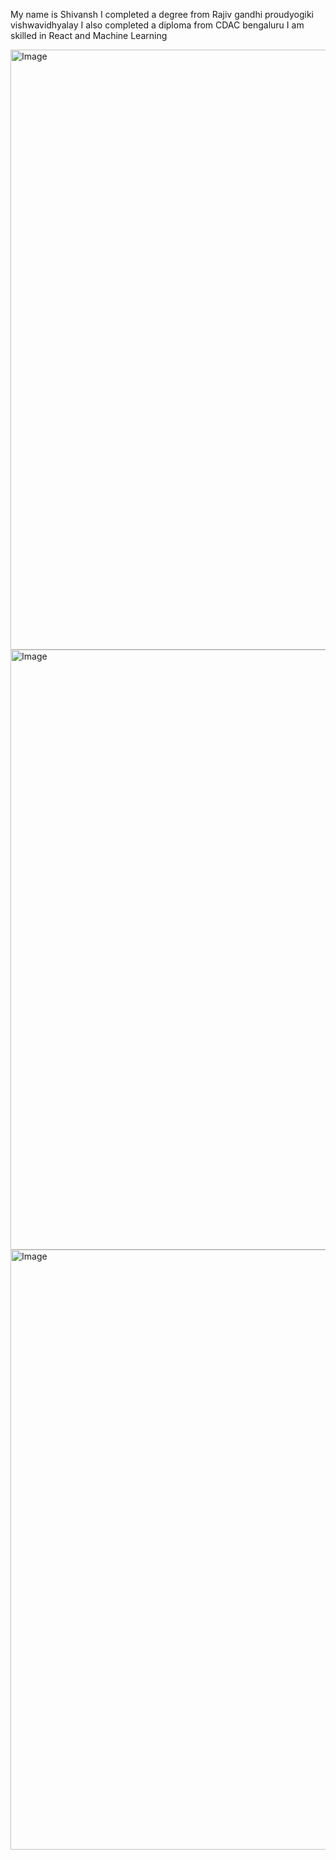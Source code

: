 My name is Shivansh 
I completed a degree from Rajiv gandhi proudyogiki vishwavidhyalay
I also completed a diploma from CDAC bengaluru
I am skilled in React and Machine Learning

<img width="960" alt="Image" src="https://github.com/user-attachments/assets/52132d7a-ea67-439b-ab3a-5c542b68f032" />
<img width="960" alt="Image" src="https://github.com/user-attachments/assets/25a8766c-86db-4a3c-88c6-9572f3ec8a8d" />
<img width="960" alt="Image" src="https://github.com/user-attachments/assets/b912ca3e-67e8-4c7c-92df-9f3026910670" />
